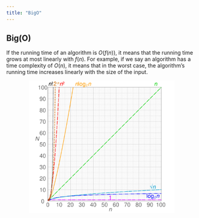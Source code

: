 ```yaml
---
title: "BigO"
---
```


## Big(O)

If the running time of an algorithm is $O(f(n))$, it means that the running time grows at most linearly with $f(n)$. For example, if we say an algorithm has a time complexity of $O(n)$, it means that in the worst case, the algorithm’s running time increases linearly with the size of the input.

<div style="text-align: center;">
  <img src="/images/cpp/02-Algorithms/BigO.webp" alt="BigO" height="350">
</div>